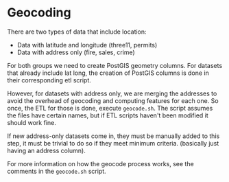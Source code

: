 # Geocoding

There are two types of data that include location:

*   Data with latitude and longitude (three11, permits)
*   Data with address only (fire, sales, crime)

For both groups we need to create PostGIS geometry columns. For datasets that already include lat long, the creation of PostGIS columns is done in their corresponding etl script.

However, for datasets with address only, we are merging the addresses to avoid the overhead of geocoding and computing features for each one. So once, the ETL for those is done, execute `geocode.sh`. The script assumes the files have certain names, but if ETL scripts haven't been modified it should work fine.

If new address-only datasets come in, they must be manually added to this step, it must be trivial to do so if they meet minimum criteria. (basically just having an address column).

For more information on how the geocode process works, see the comments in the `geocode.sh` script.